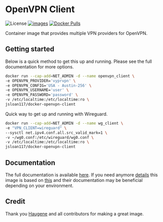 # OpenVPN Client

![License](https://img.shields.io/badge/License-GPLv3-blue.svg)
[![images](https://github.com/jsloan117/docker-openvpn-client/actions/workflows/images.yml/badge.svg?branch=v3.1.2)](https://github.com/jsloan117/docker-openvpn-client/actions/workflows/images.yml)
[![Docker Pulls](https://img.shields.io/docker/pulls/jsloan117/docker-openvpn-client.svg)](https://img.shields.io/docker/pulls/jsloan117/docker-openvpn-client.svg)

Container image that provides multiple VPN providers for OpenVPN.

## Getting started

Below is a quick method to get this up and running. Please see the full documentation for more options.

```bash
docker run --cap-add=NET_ADMIN -d --name openvpn_client \
-e OPENVPN_PROVIDER='vyprvpn' \
-e OPENVPN_CONFIG='USA - Austin-256' \
-e OPENVPN_USERNAME='user' \
-e OPENVPN_PASSWORD='password' \
-v /etc/localtime:/etc/localtime:ro \
jsloan117/docker-openvpn-client
```

Quick way to get up and running with Wireguard.

```bash
docker run --cap-add=NET_ADMIN -d --name wg_client \
-e "VPN_CLIENT=wireguard" \
--sysctl net.ipv4.conf.all.src_valid_mark=1 \
-v ~/wg0.conf:/etc/wireguard/wg0.conf \
-v /etc/localtime:/etc/localtime:ro \
jsloan117/docker-openvpn-client
```

## Documentation

The full documentation is available [here](http://jsloan117.github.io/docker-openvpn-client). If you need anymore [details](https://haugene.github.io/docker-transmission-openvpn) this image is based on [this](https://github.com/haugene/docker-transmission-openvpn) and their documentation may be beneficial depending on your environment.

## Credit

Thank you [Haugene](https://github.com/haugene) and all contributors for making a great image.
